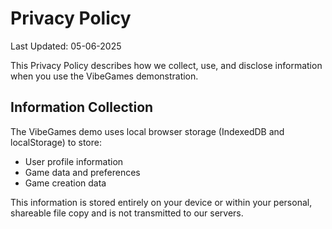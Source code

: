 # Privacy Policy

Last Updated: 05-06-2025

This Privacy Policy describes how we collect, use, and disclose information when you use the VibeGames demonstration.

## Information Collection

The VibeGames demo uses local browser storage (IndexedDB and localStorage) to store:
- User profile information
- Game data and preferences
- Game creation data

This information is stored entirely on your device or within your personal, shareable file copy and is not transmitted to our servers.